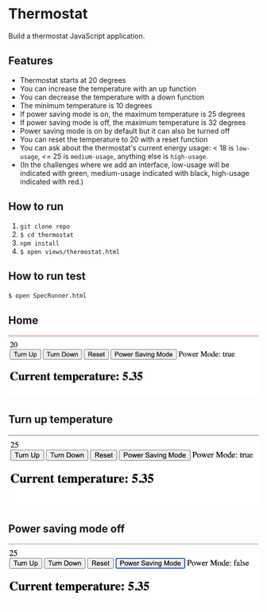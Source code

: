 # Thermostat

Build a thermostat JavaScript application.


## Features

* Thermostat starts at 20 degrees
* You can increase the temperature with an up function
* You can decrease the temperature with a down function
* The minimum temperature is 10 degrees
* If power saving mode is on, the maximum temperature is 25 degrees
* If power saving mode is off, the maximum temperature is 32 degrees
* Power saving mode is on by default but it can also be turned off
* You can reset the temperature to 20 with a reset function
* You can ask about the thermostat's current energy usage: < 18 is `low-usage`, <= 25 is `medium-usage`, anything else is `high-usage`.
* (In the challenges where we add an interface, low-usage will be indicated with green, medium-usage indicated with black, high-usage indicated with red.)

## How to run 

1. `git clone repo`
2. `$ cd thermostat`
3. `npm install`
5. `$ open views/thermostat.html`


## How to run test

`$ open SpecRunner.html`


## **Home**
![Home](20.png)
## **Turn up temperature**
![Turn up temperature](25.png)
## **Power saving mode off**
![Power saving mode off](power_off.png)